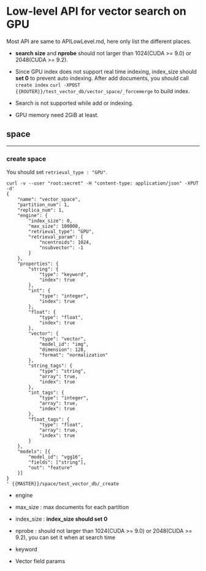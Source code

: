 # Low-level API for vector search on GPU

Most API are same to APILowLevel.md, here only list the different places.
* **search size** and **nprobe** should not larger than 1024(CUDA >= 9.0) or 2048(CUDA >= 9.2).
* Since GPU index does not support real time indexing, index_size should **set 0** to prevent auto indexing. After add documents, you should call `create index` `curl -XPOST {{ROUTER}}/test_vector_db/vector_space/_forcemerge` to build index.

* Search is not supported while add or indexing.
* GPU memory need 2GiB at least.

## space

----

### create space

You should set `retrieval_type : "GPU"`.

````$xslt
curl -v --user "root:secret" -H "content-type: application/json" -XPUT -d'
{
	"name": "vector_space",
	"partition_num": 1,
	"replica_num": 1,
	"engine": {
		"index_size": 0,
		"max_size": 100000,
        "retrieval_type": "GPU",
		"retrieval_param": {
			"ncentroids": 1024,
			"nsubvector": -1
		}
	},
	"properties": {
		"string": {
			"type": "keyword",
			"index": true
		},
		"int": {
			"type": "integer",
			"index": true
		},
		"float": {
			"type": "float",
			"index": true
		},
		"vector": {
			"type": "vector",
			"model_id": "img",
			"dimension": 128,
			"format": "normalization"
		},
		"string_tags": {
			"type": "string",
			"array": true,
			"index": true
		},
		"int_tags": {
			"type": "integer",
			"array": true,
			"index": true
		},
		"float_tags": {
			"type": "float",
			"array": true,
			"index": true
		}
	},
	"models": [{
		"model_id": "vgg16",
		"fields": ["string"],
		"out": "feature"
	}]
}
' {{MASTER}}/space/test_vector_db/_create
````

* engine
* max_size : max documents for each partition
* index_size : **index_size should set 0**
* nprobe : should not larger than 1024(CUDA >= 9.0) or 2048(CUDA >= 9.2), you can set it when at search time
* keyword

* Vector field params
